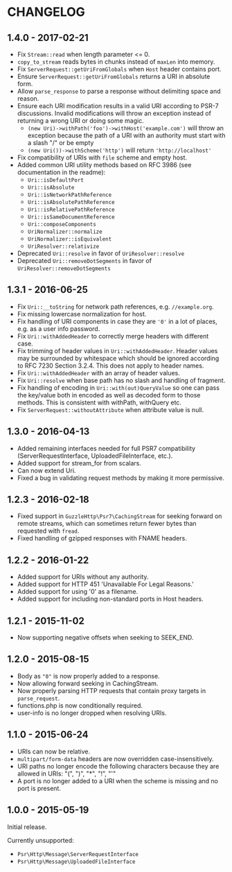 # CHANGELOG

## 1.4.0 - 2017-02-21

* Fix `Stream::read` when length parameter <= 0.
* `copy_to_stream` reads bytes in chunks instead of `maxLen` into memory.
* Fix `ServerRequest::getUriFromGlobals` when `Host` header contains port.
* Ensure `ServerRequest::getUriFromGlobals` returns a URI in absolute form.
* Allow `parse_response` to parse a response without delimiting space and reason.
* Ensure each URI modification results in a valid URI according to PSR-7 discussions.
  Invalid modifications will throw an exception instead of returning a wrong URI or
  doing some magic.
  - `(new Uri)->withPath('foo')->withHost('example.com')` will throw an exception
    because the path of a URI with an authority must start with a slash "/" or be empty
  - `(new Uri())->withScheme('http')` will return `'http://localhost'`
* Fix compatibility of URIs with `file` scheme and empty host.
* Added common URI utility methods based on RFC 3986 (see documentation in the readme):
  - `Uri::isDefaultPort`
  - `Uri::isAbsolute`
  - `Uri::isNetworkPathReference`
  - `Uri::isAbsolutePathReference`
  - `Uri::isRelativePathReference`
  - `Uri::isSameDocumentReference`
  - `Uri::composeComponents`
  - `UriNormalizer::normalize`
  - `UriNormalizer::isEquivalent`
  - `UriResolver::relativize`
* Deprecated `Uri::resolve` in favor of `UriResolver::resolve`
* Deprecated `Uri::removeDotSegments` in favor of `UriResolver::removeDotSegments`

## 1.3.1 - 2016-06-25

* Fix `Uri::__toString` for network path references, e.g. `//example.org`.
* Fix missing lowercase normalization for host.
* Fix handling of URI components in case they are `'0'` in a lot of places,
  e.g. as a user info password.
* Fix `Uri::withAddedHeader` to correctly merge headers with different case.
* Fix trimming of header values in `Uri::withAddedHeader`. Header values may
  be surrounded by whitespace which should be ignored according to RFC 7230
  Section 3.2.4. This does not apply to header names.
* Fix `Uri::withAddedHeader` with an array of header values.
* Fix `Uri::resolve` when base path has no slash and handling of fragment.
* Fix handling of encoding in `Uri::with(out)QueryValue` so one can pass the
  key/value both in encoded as well as decoded form to those methods. This is
  consistent with withPath, withQuery etc.
* Fix `ServerRequest::withoutAttribute` when attribute value is null.

## 1.3.0 - 2016-04-13

* Added remaining interfaces needed for full PSR7 compatibility
  (ServerRequestInterface, UploadedFileInterface, etc.).
* Added support for stream_for from scalars.
* Can now extend Uri.
* Fixed a bug in validating request methods by making it more permissive.

## 1.2.3 - 2016-02-18

* Fixed support in `GuzzleHttp\Psr7\CachingStream` for seeking forward on remote
  streams, which can sometimes return fewer bytes than requested with `fread`.
* Fixed handling of gzipped responses with FNAME headers.

## 1.2.2 - 2016-01-22

* Added support for URIs without any authority.
* Added support for HTTP 451 'Unavailable For Legal Reasons.'
* Added support for using '0' as a filename.
* Added support for including non-standard ports in Host headers.

## 1.2.1 - 2015-11-02

* Now supporting negative offsets when seeking to SEEK_END.

## 1.2.0 - 2015-08-15

* Body as `"0"` is now properly added to a response.
* Now allowing forward seeking in CachingStream.
* Now properly parsing HTTP requests that contain proxy targets in
  `parse_request`.
* functions.php is now conditionally required.
* user-info is no longer dropped when resolving URIs.

## 1.1.0 - 2015-06-24

* URIs can now be relative.
* `multipart/form-data` headers are now overridden case-insensitively.
* URI paths no longer encode the following characters because they are allowed
  in URIs: "(", ")", "*", "!", "'"
* A port is no longer added to a URI when the scheme is missing and no port is
  present.

## 1.0.0 - 2015-05-19

Initial release.

Currently unsupported:

- `Psr\Http\Message\ServerRequestInterface`
- `Psr\Http\Message\UploadedFileInterface`
